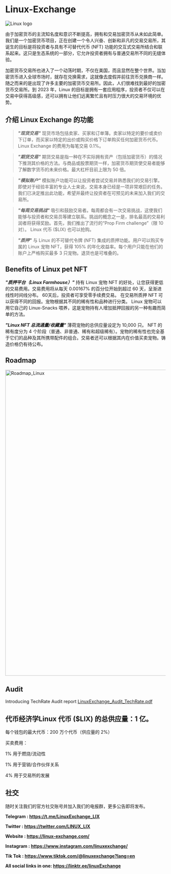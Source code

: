# Linux-Exchange
![Linux logo](https://user-images.githubusercontent.com/122026691/211118450-2d9f2ddb-e701-4aaf-8ed7-aedd1ebbaf71.jpg)


由于加密货币的主流知名度和意识不断提高，拥有和交易加密货币从未如此简单。我们是一个加密货币项目，正在创建一个令人兴奋、创新和非凡的交易交易所，其诞生的目标是将投资者与具有不可替代代币 (NFT) 功能的交互式交易所结合和联系起来。这只是生态系统的一部分，它允许投资者拥有与普通交易所不同的无缝体验。

加密货币交易所也进入了一个动荡时期，不仅在美国，而且显然在整个世界。当加密货币进入全球市场时，就存在兑换需求，这就像去度假并前往货币兑换商一样。随之而来的是出现了许多主要的加密货币交易所。因此，人们很难找到最好的加密货币交易所。到 2023 年，Linux 的目标是拥有一套应用程序，投资者不仅可以在交易中获得高级感，还可以拥有让他们远离繁忙且有时压力很大的交易环境的优势。



## 介绍 Linux Exchange 的功能 


> ***"现货交易"*** 
现货市场包括卖家、买家和订单簿。卖家以特定的要价或卖价下订单，而买家以特定的出价或购买价格下订单购买任何加密货币代币。 Linux Exchange 的费用为每笔交易 0.1%。


> ***"期货交易"***
期货交易是指一种在不实际拥有资产（包括加密货币）的情况下推测其价格的方法。与商品或股票期货一样，加密货币期货使交易者能够了解数字货币的未来价格。最大杠杆目前上限为 50 倍。


> ***"模拟账户"***
模拟账户功能可以让投资者尝试交易并熟悉我们的交易引擎。即使对于经验丰富的专业人士来说，交易本身已经是一项非常艰巨的任务。我们已决定推出此功能，希望并最终让投资者在可预见的未来加入我们的交易所。


> ***"每周交易挑战"***
吸引和鼓励交易者。每周都会有一次交易挑战，这使我们能够与投资者和交易员等建立联系。挑战的概念之一是，排名最高的交易利润者将获得奖励。首先，我们推出了流行的“Prop Firm challenge”（限 10 对）。 Linux 代币 ($LIX) 也可以抢购。


> ***"质押"***
与 Linux 的不可替代令牌 (NFT) 集成的质押功能。用户可以购买专属的 Linux 宠物 NFT，获得 105% 的年化收益率。每个用户只能在他们的账户上严格购买最多 3 只宠物。退货也是可堆叠的。



## Benefits of Linux pet NFT


***"质押平台（Linux Farmhouse）"***
持有 Linux 宠物 NFT 的好处，让您获得更低的交易费用。交易费用将从每天 0.00167% 的百分位开始到超过 60 天，呈渐进线性时间线分布。 60天后，投资者可享受零手续费交易。
在交易所质押 NFT 可以获得不同的回报。宠物根据其不同的稀有性和品种进行分类。 Linux 宠物可以用它自己的 Linux-Snacks 喂养，这是宠物持有人增加抵押回报的另一种有趣而简单的方法。


***"Linux NFT 总流通量/收藏量"***
薄荷宠物的总供应量设定为 10,000 只。 NFT 的稀有度分为 4 个阶段（普通、非普通、稀有和超级稀有）。宠物的稀有性也完全基于它们的品种及其所携带配件的组合。交易者还可以根据其内在价值买卖宠物。铸造价格仍有待公布。


## Roadmap
<img width="960" alt="Roadmap_Linux" src="https://user-images.githubusercontent.com/122026691/211118560-ad120a8f-452e-4ae3-b8c5-e297de331dd4.png">

## Audit
Introducing TechRate Audit report [LinuxExchange_Audit_TechRate.pdf](https://github.com/LinuxExchange/Linux-Exchange/files/10364161/LinuxExchange_Audit_TechRate.pdf)


## 代币经济学Linux 代币 ($LIX) 的总供应量：1 亿。

每个钱包的最大代币：200 万个代币（供应量的 2%）

买卖费用：

1% 用于燃烧/流动性

1% 用于营销/合作伙伴关系

4% 用于交易所的发展


## 社交


随时关注我们的官方社交账号并加入我们的电报群，更多公告即将发布。

**Telegram : https://t.me/LinuxExchange_LIX**

**Twitter : https://twitter.com/LINUX_LIX**

**Website : https://linux-exchange.com/**

**Instagram : https://www.instagram.com/linuxexchange/**

**Tik Tok : https://www.tiktok.com/@linuxexchange?lang=en**

**All social links in one: https://linktr.ee/linuxExchange**
